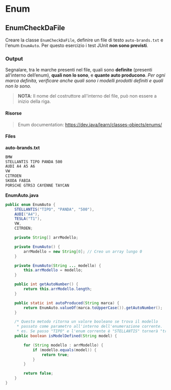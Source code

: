 # Enum

## EnumCheckDaFile

Creare la classe `EnumCheckDaFile`, definire un file di testo `auto-brands.txt` e l'enum `EnumAuto`.
Per questo esercizio i test JUnit **non sono previsti**.

### Output

Segnalare, tra le marche presenti nel file, quali sono **definite** (presenti all’interno dell’enum), **quali non lo sono**, e **quante auto producono**.
_Per ogni marca definita, verificare anche quali sono i modelli prodotti definiti e quali non lo sono._

> **NOTA**: Il nome del costruttore all'interno del file, può non essere a inizio della riga.

#### Risorse

> Enum documentation: <https://dev.java/learn/classes-objects/enums/>

#### Files

**auto-brands.txt**

```txt
BMW
STELLANTIS TIPO PANDA 500
AUDI A4 A5 A6
VW
CITROEN
SKODA FABIA
PORSCHE GTRS3 CAYENNE TAYCAN
```

**EnumAuto.java**

```java
public enum EnumAuto {
    STELLANTIS("TIPO", "PANDA", "500"),
    AUDI("A4"),
    TESLA("T1"),
    VW,
    CITROEN;

    private String[] arrModello;

    private EnumAuto() {
        arrModello = new String[0]; // Creo un array lungo 0
    }

    private EnumAuto(String ... modello) {
        this.arrModello = modello;
    }

    public int getAutoNumber() {
        return this.arrModello.length;
    }

    public static int autoProduced(String marca) {
        return EnumAuto.valueOf(marca.toUpperCase()).getAutoNumber();
    }

    /* Questo metodo ritorna un valore booleano se trova il modello
     * passato come parametro all'interno dell'enumerazione corrente.
     * es. Se passo "TIPO" e l'enum corrente è "STELLANTIS" tornerà "true" */
    public boolean isModelDefined(String model) {

        for (String modello : arrModello) {
            if (modello.equals(model)) {
                return true;
            }
        }

        return false;
    }
}
```
